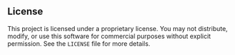 ## License

This project is licensed under a proprietary license.
You may not distribute, modify, or use this software for commercial purposes
without explicit permission. See the `LICENSE` file for more details.

